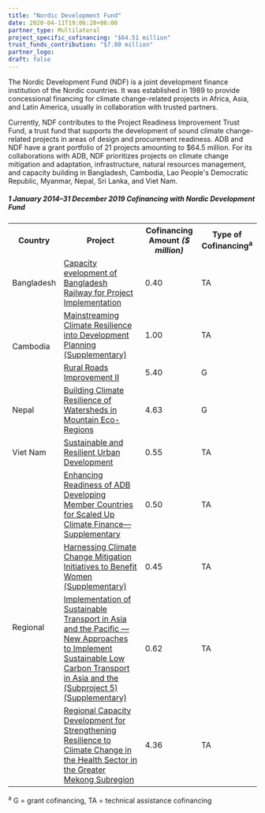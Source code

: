 ```yaml
---
title: "Nordic Development Fund"
date: 2020-04-11T19:06:28+08:00
partner_type: Multilateral
project_specific_cofinancing: "$64.51 million"
trust_funds_contribution: "$7.80 million"
partner_logo:
draft: false
---
```


The Nordic Development Fund (NDF) is a joint development finance institution of the Nordic countries. It was established in 1989 to provide concessional financing for climate change-related projects in Africa, Asia, and Latin America, usually in collaboration with trusted partners. 

Currently, NDF contributes to the Project Readiness Improvement Trust Fund, a trust fund that supports the development of sound climate change-related projects in areas of design and procurement readiness.  ADB and NDF have a grant portfolio of 21 projects amounting to $64.5 million. For its collaborations with ADB, NDF prioritizes projects on climate change mitigation and adaptation, infrastructure, natural resources management, and capacity building in Bangladesh, Cambodia, Lao People's Democratic Republic, Myanmar, Nepal, Sri Lanka, and Viet Nam.

##### _1 January 2014–31 December 2019_ Cofinancing with Nordic Development Fund

<table class="table table-striped table-bordered">
<tr>
<th>Country</th>
<th>Project</th>
<th>Cofinancing Amount <em>($ million)</em></th>
<th>Type of Cofinancing<sup>a</sup></th>
</tr>
<tr>
<td>Bangladesh</td>
<td><a href="https://www.adb.org/projects/46168-001/main" target="_blank">Capacity evelopment of Bangladesh Railway for Project Implementation</a></td>
<td>0.40 </td>
<td>TA</td>
</tr>
<tr>
<td rowspan=2>Cambodia</td>
<td><a href="https://www.adb.org/projects/45283-001/main" target="_blank">Mainstreaming Climate Resilience into Development Planning (Supplementary)</a></td>
<td>1.00 </td>
<td>TA</td>
</tr>
<tr>
<td><a href="https://www.adb.org/projects/42334-014/main" target="_blank">Rural Roads Improvement II</a></td>
<td>5.40 </td>
<td>G</td>
</tr>
<tr>
<td>Nepal</td>
<td><a href="https://www.adb.org/projects/44214-024/main" target="_blank">Building Climate Resilience of Watersheds in Mountain Eco-Regions</a></td>
<td>4.63 </td>
<td>G</td>
</tr>
<tr>
<td>Viet Nam</td>
<td><a href="https://www.adb.org/projects/49153-001/main" target="_blank">Sustainable and Resilient Urban Development</a></td>
<td>0.55 </td>
<td>TA</td>
</tr>
<tr>
<td rowspan="4">Regional</td>
<td><a href="https://www.adb.org/projects/47286-001/main" target="_blank">Enhancing Readiness of ADB Developing Member Countries for Scaled Up Climate Finance—Supplementary</a></td>
<td>0.50 </td>
<td>TA</td>
</tr>
<tr>
<td><a href="https://www.adb.org/projects/45039-001/main" target="_blank">Harnessing Climate Change Mitigation Initiatives to Benefit Women (Supplementary)</a></td>
<td>0.45 </td>
<td>TA</td>
</tr>
<tr>
<td><a href="https://www.adb.org/projects/45105-003/main" target="_blank">Implementation of Sustainable Transport in Asia and the Pacific — New Approaches to Implement Sustainable Low Carbon Transport in Asia and the (Subproject 5) (Supplementary)</a></td>
<td>0.62 </td>
<td>TA</td>
</tr>
<tr>
<td><a href="https://www.adb.org/projects/47143-001/main" target="_blank">Regional Capacity Development for Strengthening Resilience to Climate Change in the Health Sector in the Greater Mekong Subregion</a></td>
<td>4.36 </td>
<td>TA</td>
</tr>
</table>


<p class="dr-footnote"><sup>a</sup> G = grant cofinancing, TA = technical assistance cofinancing</p>